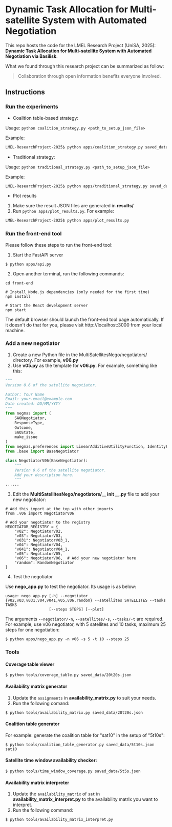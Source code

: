 # Dynamic Task Allocation for Multi-satellite System with Automated Negotiation

This repo hosts the code for the LMEL Research Project (UniSA, 2025): **Dynamic Task Allocation for Multi-satellite System with Automated Negotiation via Basilisk**.

What we found through this research project can be summarized as follow:

> Collaboration through open information benefits everyone involved.

## Instructions

### Run the experiments

* Coalition table-based strategy:

Usage: `python coalition_strategy.py <path_to_setup_json_file>`

Example:
```bash
LMEL-ResearchProject-2025$ python apps/coalition_strategy.py saved_data/10t5s.json
```

* Traditional strategy:

Usage: `python traditional_strategy.py <path_to_setup_json_file>`

Example:
```bash
LMEL-ResearchProject-2025$ python apps/traditional_strategy.py saved_data/5t5s.json
```

* Plot results

1. Make sure the result JSON files are generated in **results/**
2. Run `python apps/plot_results.py`. For example:
```bash
LMEL-ResearchProject-2025$ python apps/plot_results.py
```

### Run the front-end tool

Please follow these steps to run the front-end tool:

1. Start the FastAPI server
```
$ python apps/api.py
```

2. Open another terminal, run the following commands:
```
cd front-end

# Install Node.js dependencies (only needed for the first time)
npm install

# Start the React development server
npm start
```

The default browser should launch the front-end tool page automatically. If it doesn't do that for you, please visit http://localhost:3000 from your local machine.

### Add a new negotiator

1. Create a new Python file in the MultiSatellitesNego/negotiators/ directory. For example, **v06.py**
2. Use **v05.py** as the template for **v06.py**. For example, something like this:

```python
"""
Version 0.6 of the satellite negotiator.

Author: Your Name
Email: your.email@example.com
Date created: DD/MM/YYYY
"""
from negmas import (
    SAONegotiator,
    ResponseType,
    Outcome,
    SAOState,
    make_issue
)
from negmas.preferences import LinearAdditiveUtilityFunction, IdentityFun
from .base import BaseNegotiator

class NegotiatorV06(BaseNegotiator):
    """
    Version 0.6 of the satellite negotiator.
    Add your description here.
    """
......
```

3. Edit the **MultiSatellitesNego/negotiators/__ init __.py** file to add your new negotiator:
```
# Add this import at the top with other imports
from .v06 import NegotiatorV06

# Add your negotiator to the registry
NEGOTIATOR_REGISTRY = {
    "v02": NegotiatorV02,
    "v03": NegotiatorV03,
    "v031": NegotiatorV03_1,
    "v04": NegotiatorV04,
    "v041": NegotiatorV04_1,
    "v05": NegotiatorV05,
    "v06": NegotiatorV06,  # Add your new negotiator here
    "random": RandomNegotiator
}
```

4. Test the negotiator

Use **nego_app.py** to test the negotiator. Its usage is as below:

```
usage: nego_app.py [-h] --negotiator {v02,v03,v031,v04,v041,v05,v06,random} --satellites SATELLITES --tasks TASKS
                   [--steps STEPS] [--plot]
```
The arguments `--negotiator/-n`, `--satellites/-s`, `--tasks/-t` are required. For example, use v06 negotiator, with 5 satellites and 10 tasks, maximum 25 steps for one negotiation:

```
$ python apps/nego_app.py -n v06 -s 5 -t 10 --steps 25
```

### Tools

#### Coverage table viewer

`$ python tools/coverage_table.py saved_data/20t20s.json `

#### Availability matrix generator

1. Update the `assignments` in **availability_matrix.py** to suit your needs.
2. Run the following comand:

`$ python tools/availability_matrix.py saved_data/20t20s.json`

#### Coalition table generator

For example: generate the coalition table for "sat10" in the setup of "5t10s":

`$ python tools/coalition_table_generator.py saved_data/5t10s.json sat10`

#### Satellite time window availability checker:

`$ python tools/time_window_coverage.py saved_data/5t5s.json`

#### Availability matrix interpreter

1. Update the `availability_matrix` of `sat` in **availability_matrix_interpret.py** to the availability matrix you want to interpret.
2. Run the following command:

`$ python tools/availability_matrix_interpret.py`
